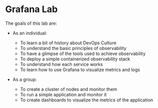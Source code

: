 # Grafana Lab

The goals of this lab are:

- As an individual:
  * To learn a bit of history about DevOps Culture
  * To understand the basic principles of observability 
  * To have a glimpse of the tools used to achieve observability
  * To deploy a simple containerized observability stack
  * To understand how each service works
  * To learn how to use Grafana to visualize metrics and logs


- As a group:
  * To create a cluster of nodes and monitor them
  * To run a simple application and monitor it
  * To create dashboards to visualize the metrics of the application